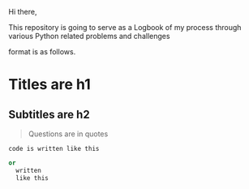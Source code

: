 
Hi there,

This repository is going to serve as a Logbook of my process through various Python related problems and challenges



format is as follows.

# Titles are h1
## Subtitles are h2
>Questions are in quotes


`code is written like this`
```python
or 
  written
  like this
 ```
